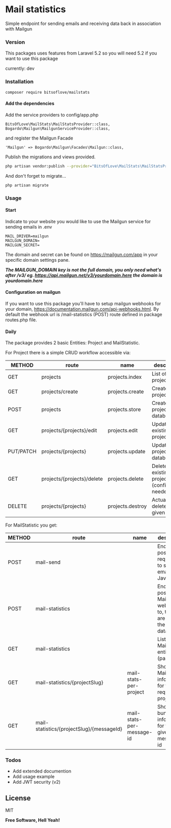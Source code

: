 # Mail statistics

Simple endpoint for sending emails and receiving data back in association with Mailgun

### Version

This packages uses features from Laravel 5.2 so you will need 5.2 if you want to use this package

currently: dev

### Installation

```
composer require bitsoflove/mailstats
```

#### Add the dependencies

Add the service providers to config/app.php

```
BitsOfLove\MailStats\MailStatsProvider::class,
Bogardo\Mailgun\MailgunServiceProvider::class,
```

and register the Mailgun Facade

```
'Mailgun' => Bogardo\Mailgun\Facades\Mailgun::class,
```

Publish the migrations and views provided.

```sh
php artisan vendor:publish --provider="BitsOfLove\MailStats\MailStatsProvider"
```

And don't forget to migrate...

```
php artisan migrate
```

### Usage

#### Start
Indicate to your website you would like to use the Mailgun service for sending emails in .env
```
MAIL_DRIVER=mailgun
MAILGUN_DOMAIN=
MAILGUN_SECRET=
```

The domain and secret can be found on https://mailgun.com/app in your specific domain settings pane.

***The MAILGUN_DOMAIN key is not the full domain, you only need what's after /v3/ eg. https://api.mailgun.net/v3/yourdomain.here the domain is yourdomain.here***

#### Configuration on mailgun

If you want to use this package you'll have to setup mailgun webhooks for your domain, https://documentation.mailgun.com/api-webhooks.html. By default the webhook url is /mail-statistics (POST) route defined in package routes.php file.

#### Daily

The package provides 2 basic Entities: Project and MailStatistic.

For Project there is a simple CRUD workflow accessible via:

METHOD    | route                                     | name                       | description
----------|-------------------------------------------|----------------------------|-------
GET  | projects                                  | projects.index | List of all the projects
GET  | projects/create                           | projects.create | Create a new project
POST      | projects                                  | projects.store | Create the project in the database
GET  | projects/{projects}/edit                  | projects.edit | Update an existing project
PUT/PATCH | projects/{projects}                       | projects.update | Update the project in the database
GET  | projects/{projects}/delete                | projects.delete | Delete an existing project (confirmation needed)
DELETE    | projects/{projects}                       | projects.destroy | Actually delete the given project

For MailStatistic you get:

METHOD    | route                                     | name                       | description
----------|-------------------------------------------|----------------------------|-------
POST      | mail-send                                 || Endpoint to post a request to to send an email via JavaScript
POST      | mail-statistics                           | | Endpoint to post Mailgun webhooks to, these are saved in the database
GET  | mail-statistics                           |    | List all MailStatistic entities (paginated)
GET  | mail-statistics/{projectSlug}             | mail-stats-per-project| Show all MailStatic information for the requested project
GET  | mail-statistics/{projectSlug}/{messageId} | mail-stats-per-message-id | Show the bundled information for the given message-id


### Todos

 - Add extended documention
 - Add usage example
 - Add JWT security (v2)

License
----

MIT

**Free Software, Hell Yeah!**